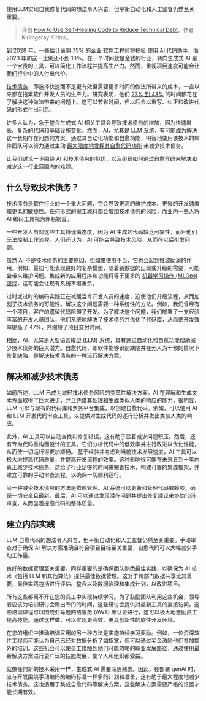 
<!--
title: 如何使用自愈代码减少技术债务
cover: https://cdn.thenewstack.io/media/2024/07/22e5cf42-bandages-908873_1280.jpg
-->

使用LLM实现自我修复代码的想法令人兴奋，但平衡自动化和人工监督仍然至关重要。

> 译自 [How to Use Self-Healing Code to Reduce Technical Debt](https://thenewstack.io/how-to-use-self-healing-code-to-reduce-technical-debt/)，作者 Kirimgeray Kirimli。

到 2028 年，一些估计表明 [75% 的企业](https://www.gartner.com/en/newsroom/press-releases/2024-04-11-gartner-says-75-percent-of-enterprise-software-engineers-will-use-ai-code-assistants-by-2028) 软件工程师将积极 [使用 AI 代码助手](https://thenewstack.io/ai-assisted-coding-a-double-edged-sword-for-security/)，而 2023 年初这一比例还不到 10%。在一个时间就是金钱的行业，转向生成式 AI 是一个宝贵的工具，可以简化工作流程并提高生产力。然而，重视项目速度可能会让我们行业中的人付出代价。

[技术债务](https://thenewstack.io/technical-debt-continues-to-mount-heres-how-to-solve-it/)，即选择快速而不是更有效但需要更多时间的做法所带来的成本，一直以来都在拖累软件开发人员的生产力。研究表明，他们 [23% 到 43%](https://codescene.com/hubfs/calculate-business-costs-of-technical-debt.pdf) 的时间都花在了解决这种做法带来的问题上。这可以节省时间，但以后会以重写、纠正和改进代码的形式付出利息。

许多人认为，急于整合生成式 AI 相关工具会导致技术债务的增加，因为快速增长、复杂的代码和基础设施变化。然而，AI，[尤其是 LLM 系统](https://thenewstack.io/harness-genais-power-without-sinking-in-technical-debt/)，有可能成为解决这一长期存在问题的方案。通过其自动化功能和自愈功能，明智地使用该技术的软件团队可以努力通过主动 [最大限度地发挥其自愈代码功能](https://thenewstack.io/intention-as-code-making-self-healing-infrastructure-work/) 来减少技术债务。

让我们讨论一下围绕 AI 和技术债务的担忧，以及组织如何通过自愈代码来解决和减少这一行业范围内的难题。

## 什么导致技术债务？

技术债务是软件行业的一个重大问题，它会导致更高的维护成本、更慢的开发速度和更低的敏捷性。任何形式的偷工减料都会增加技术债务的风险，而业内一些人将 AI 编码工具视为罪魁祸首。

一些开发人员对这些工具持谨慎态度，因为 AI 生成的代码缺乏可靠性，而且他们无法控制工作流程。人们还认为，AI 可能会导致技术风险，从而在以后引发问题。

虽然 AI 不是技术债务的主要原因，但如果使用不当，它也会起到推波助澜的作用。例如，最初可能表现良好的复杂模型，随着新数据的出现或升级的需要，可能会带来维护问题。集成新的应用程序和功能将等于更多的 [机器学习操作 (MLOps) 流程](https://devops.com/will-the-rise-of-generative-ai-increase-technical-debt/)，这可能会让现有系统不堪重负。

过时或过时的编码实践正在减缓当今开发人员的速度，迫使他们升级流程，从而加剧了技术债务的可能性。解决这个问题需要一种系统性的方法。例如，我们曾经有一个项目，客户的遗留代码阻碍了开发。为了解决这个问题，我们部署了一支经验丰富的开发人员团队，他们系统地解决了技术债务并优化了代码库，从而使开发效率提高了 47%，并缩短了项目交付时间。

相反，AI，尤其是大型语言模型 (LLM) 系统，具有通过自动化和自愈功能帮助减少技术债务的巨大潜力。自愈代码，即软件能够识别缺陷并在无人为干预的情况下修复缺陷，是解决技术债务的一种流行解决方案。

## 解决和减少技术债务

如前所述，LLM 已成为减轻技术债务风险的变革性解决方案。AI 在理解和生成文本方面取得了巨大进步，并且凭借其处理和生成类似人类的响应的能力，很明显，LLM 可以与现有的代码库和票务平台集成，以创建自愈代码。例如，可以使用 AI 和 LLM 开发代码审查工具，以提供对生成代码的逐行分析并发出类似人类的响应。

此外，AI 工具可以自动查找和修复错误，这有助于显着减少问题积压。然后，还有专为代码重构而设计的工具。它们分析代码中的低效率并进行改进以优化性能，从而使一切运行得更加顺畅。
基于经验并考虑到当前技术发展速度，AI 工具可以极大地提高代码质量，并提高开发流程的效率。这种影响很可能在未来五到十年内真正减少技术债务。这给了行业足够的时间来完善技术，构建可靠的集成框架，并建立可靠的手动审查流程，以确保一切顺利运行。

另一种减少技术债务的方法是依赖管理。AI 系统可以更新和管理代码依赖项，确保一切安全且最新。最后，AI 可以通过发现潜在问题并提出修复建议来协助代码审查，从而显着提高代码的整体质量。

## 建立内部实践

LLM 自愈代码的想法令人兴奋，但平衡自动化和人工监督仍然至关重要。手动审查对于确保 AI 解决方案准确且符合项目目标至关重要，自愈代码可以大幅减少手动工作量。

良好的数据管理至关重要，同样重要的是确保团队熟悉最佳实践，以确保为 AI 技术（包括 LLM 和其他算法）提供最佳数据管理。这对于跨部门数据共享尤其重要，最佳实践包括进行评估、整合以及数据治理和集成计划，以改进项目。

所有这些都离不开在您的员工中实现持续学习。为了鼓励团队利用这些机会，领导者应该为培训研讨会腾出专门的时间，这些研讨会提供对最新工具的直接访问。这些培训课程可以围绕亚马逊网络服务 (AWS) 等认证进行，这可以极大地激励员工提高技能。通过这样做，可以实现更高效、更具创新性的软件开发环境。

在您的组织中推动培训采用的另一种方法是实施持续学习奖励。例如，一位资深软件工程师可能认为自己已经对数据分析了如指掌，但可以通过奖金激励他们参加额外的培训。这些机会可以使员工接触到他们可能忽略的职业发展路径，通过使用最新解决方案进行更广泛的技能发展，使个人和组织都受益。

就像任何新的技术采用一样，生成式 AI 需要深思熟虑。因此，在部署 genAI 时，应与开发围绕手动编码的编码标准一样多的计划和准备，这有助于最大程度地减少技术债务。这也适用于集成自愈代码等解决方案，这些解决方案需要严格的设置才能长期有效。
